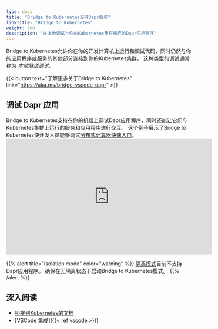 ```yaml
---
type: docs
title: "Bridge to Kubernetes支持Dapr服务"
linkTitle: "Bridge to Kubernetes"
weight: 300
description: "在本地调试与你的Kubernetes集群相连的Dapr应用程序"
---
```


Bridge to Kubernetes允许你在你的开发计算机上运行和调试代码，同时仍然与你的应用程序或服务的其他部分连接到你的Kubernetes集群。 这种类型的调试通常称为 *本地隧道调试*。

{{< button text="了解更多关于Bridge to Kubernetes" link="https://aka.ms/bridge-vscode-dapr" >}}

## 调试 Dapr 应用

Bridge to Kubernetes支持在你的机器上调试Dapr应用程序，同时还能让它们与Kubernetes集群上运行的服务和应用程序进行交互。 这个例子展示了Bridge to Kubernetes使开发人员能够调试[分布式计算器快速入门](https://github.com/dapr/quickstarts/tree/master/distributed-calculator)。 <iframe width="560" height="315" src="https://www.youtube.com/embed/rxwg-__otso" title="YouTube 视频播放器" frameborder="0" allow="accelerometer; autoplay; clipboard-write; encrypted-media; gyroscope; picture-in-picture" allowfullscreen mark="crwd-mark"></iframe>

{{% alert title="Isolation mode" color="warning" %}}
[隔离模式](https://aka.ms/bridge-isolation-vscode-dapr)目前不支持Dapr应用程序。 确保在无隔离状态下启动Bridge to Kubernetes模式。
{{% /alert %}}

## 深入阅读

- [桥接到Kubernetes的文档](https://code.visualstudio.com/docs/containers/bridge-to-kubernetes)
- [VSCode 集成]({{< ref vscode >}})